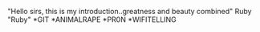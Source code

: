 "Hello sirs, this is my introduction..greatness and beauty combined"
Ruby "Ruby"
*GIT
*ANIMALRAPE
*PR0N
*WIFITELLING

